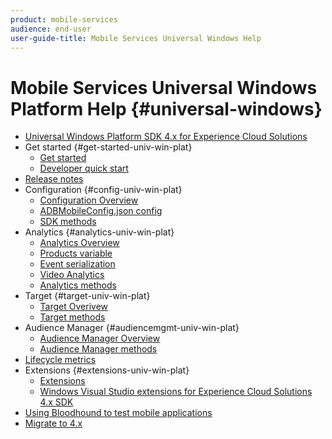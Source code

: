 ```yaml
---
product: mobile-services
audience: end-user
user-guide-title: Mobile Services Universal Windows Help
---
```


# Mobile Services Universal Windows Platform Help {#universal-windows}

+ [Universal Windows Platform SDK 4.x for Experience Cloud Solutions](overview.md)
+ Get started {#get-started-univ-win-plat}
  + [Get started](c-getting-started/c-getting-started.md)
  + [Developer quick start](c-getting-started/dev-qs.md)
+ [Release notes](release-notes.md)
+ Configuration {#config-univ-win-plat} 
  + [Configuration Overview](c-configuration/c-configuration.md)
  + [ADBMobileConfig.json config](c-configuration/c.json.md)
  + [SDK methods](c-configuration/methods.md)
+ Analytics {#analytics-univ-win-plat}
  + [Analytics Overview](analytics/analytics.md)
  + [Products variable](analytics/products.md)
  + [Event serialization](analytics/event-serialization.md)
  + [Video Analytics](analytics/video-qs.md)
  + [Analytics methods](analytics/analytics-methods.md)
+ Target {#target-univ-win-plat}
  + [Target Overivew](target/target.md)
  + [Target methods](target/target-methods.md)
+ Audience Manager {#audiencemgmt-univ-win-plat}
  + [Audience Manager Overview](audiencemgmt/audiencemgmt.md)
  + [Audience Manager methods](audiencemgmt/audience-manager-methods.md)
+ [Lifecycle metrics](metrics.md)
+ Extensions {#extensions-univ-win-plat}
  + [Extensions](extensions.md)
  + [Windows Visual Studio extensions for Experience Cloud Solutions 4.x SDK](win-vse-4x.md)
+ [Using Bloodhound to test mobile applications](bloodhound.md)
+ [Migrate to 4.x](migration-v3.md)
